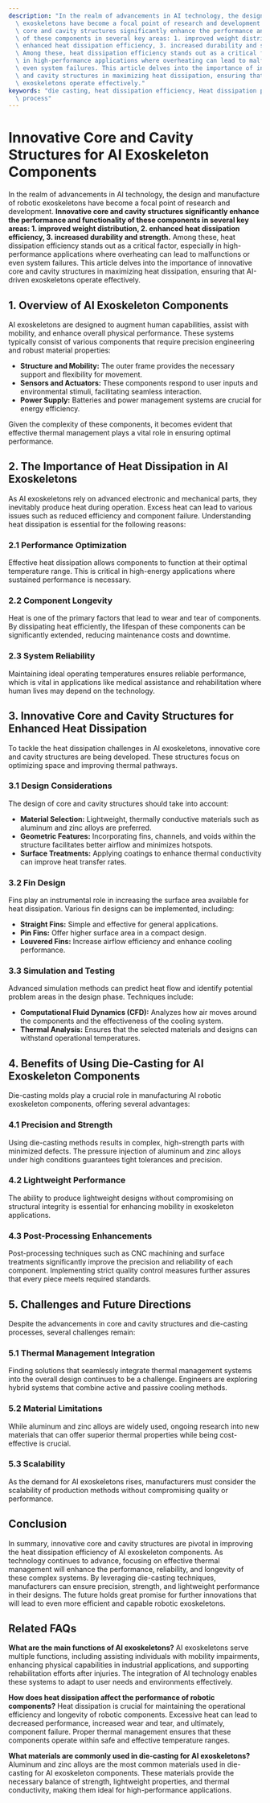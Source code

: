 ```yaml
---
description: "In the realm of advancements in AI technology, the design and manufacture of robotic\
  \ exoskeletons have become a focal point of research and development. **Innovative\
  \ core and cavity structures significantly enhance the performance and functionality\
  \ of these components in several key areas: 1. improved weight distribution, 2.\
  \ enhanced heat dissipation efficiency, 3. increased durability and strength.**\
  \ Among these, heat dissipation efficiency stands out as a critical factor, especially\
  \ in high-performance applications where overheating can lead to malfunctions or\
  \ even system failures. This article delves into the importance of innovative core\
  \ and cavity structures in maximizing heat dissipation, ensuring that AI-driven\
  \ exoskeletons operate effectively."
keywords: "die casting, heat dissipation efficiency, Heat dissipation performance, Die casting\
  \ process"
---
```

# Innovative Core and Cavity Structures for AI Exoskeleton Components

In the realm of advancements in AI technology, the design and manufacture of robotic exoskeletons have become a focal point of research and development. **Innovative core and cavity structures significantly enhance the performance and functionality of these components in several key areas: 1. improved weight distribution, 2. enhanced heat dissipation efficiency, 3. increased durability and strength.** Among these, heat dissipation efficiency stands out as a critical factor, especially in high-performance applications where overheating can lead to malfunctions or even system failures. This article delves into the importance of innovative core and cavity structures in maximizing heat dissipation, ensuring that AI-driven exoskeletons operate effectively.

## **1. Overview of AI Exoskeleton Components**

AI exoskeletons are designed to augment human capabilities, assist with mobility, and enhance overall physical performance. These systems typically consist of various components that require precision engineering and robust material properties:

- **Structure and Mobility:** The outer frame provides the necessary support and flexibility for movement.
- **Sensors and Actuators:** These components respond to user inputs and environmental stimuli, facilitating seamless interaction.
- **Power Supply:** Batteries and power management systems are crucial for energy efficiency.

Given the complexity of these components, it becomes evident that effective thermal management plays a vital role in ensuring optimal performance. 

## **2. The Importance of Heat Dissipation in AI Exoskeletons**

As AI exoskeletons rely on advanced electronic and mechanical parts, they inevitably produce heat during operation. Excess heat can lead to various issues such as reduced efficiency and component failure. Understanding heat dissipation is essential for the following reasons:

### **2.1 Performance Optimization**
Effective heat dissipation allows components to function at their optimal temperature range. This is critical in high-energy applications where sustained performance is necessary.

### **2.2 Component Longevity**
Heat is one of the primary factors that lead to wear and tear of components. By dissipating heat efficiently, the lifespan of these components can be significantly extended, reducing maintenance costs and downtime.

### **2.3 System Reliability**
Maintaining ideal operating temperatures ensures reliable performance, which is vital in applications like medical assistance and rehabilitation where human lives may depend on the technology.

## **3. Innovative Core and Cavity Structures for Enhanced Heat Dissipation**

To tackle the heat dissipation challenges in AI exoskeletons, innovative core and cavity structures are being developed. These structures focus on optimizing space and improving thermal pathways.

### **3.1 Design Considerations**
The design of core and cavity structures should take into account:

- **Material Selection:** Lightweight, thermally conductive materials such as aluminum and zinc alloys are preferred.
- **Geometric Features:** Incorporating fins, channels, and voids within the structure facilitates better airflow and minimizes hotspots.
- **Surface Treatments:** Applying coatings to enhance thermal conductivity can improve heat transfer rates.

### **3.2 Fin Design**
Fins play an instrumental role in increasing the surface area available for heat dissipation. Various fin designs can be implemented, including:

- **Straight Fins:** Simple and effective for general applications.
- **Pin Fins:** Offer higher surface area in a compact design.
- **Louvered Fins:** Increase airflow efficiency and enhance cooling performance.

### **3.3 Simulation and Testing**
Advanced simulation methods can predict heat flow and identify potential problem areas in the design phase. Techniques include:

- **Computational Fluid Dynamics (CFD):** Analyzes how air moves around the components and the effectiveness of the cooling system.
- **Thermal Analysis:** Ensures that the selected materials and designs can withstand operational temperatures.

## **4. Benefits of Using Die-Casting for AI Exoskeleton Components**

Die-casting molds play a crucial role in manufacturing AI robotic exoskeleton components, offering several advantages:

### **4.1 Precision and Strength**
Using die-casting methods results in complex, high-strength parts with minimized defects. The pressure injection of aluminum and zinc alloys under high conditions guarantees tight tolerances and precision.

### **4.2 Lightweight Performance**
The ability to produce lightweight designs without compromising on structural integrity is essential for enhancing mobility in exoskeleton applications.

### **4.3 Post-Processing Enhancements**
Post-processing techniques such as CNC machining and surface treatments significantly improve the precision and reliability of each component. Implementing strict quality control measures further assures that every piece meets required standards.

## **5. Challenges and Future Directions**

Despite the advancements in core and cavity structures and die-casting processes, several challenges remain:

### **5.1 Thermal Management Integration**
Finding solutions that seamlessly integrate thermal management systems into the overall design continues to be a challenge. Engineers are exploring hybrid systems that combine active and passive cooling methods.

### **5.2 Material Limitations**
While aluminum and zinc alloys are widely used, ongoing research into new materials that can offer superior thermal properties while being cost-effective is crucial.

### **5.3 Scalability**
As the demand for AI exoskeletons rises, manufacturers must consider the scalability of production methods without compromising quality or performance. 

## **Conclusion**

In summary, innovative core and cavity structures are pivotal in improving the heat dissipation efficiency of AI exoskeleton components. As technology continues to advance, focusing on effective thermal management will enhance the performance, reliability, and longevity of these complex systems. By leveraging die-casting techniques, manufacturers can ensure precision, strength, and lightweight performance in their designs. The future holds great promise for further innovations that will lead to even more efficient and capable robotic exoskeletons.

## Related FAQs

**What are the main functions of AI exoskeletons?**
AI exoskeletons serve multiple functions, including assisting individuals with mobility impairments, enhancing physical capabilities in industrial applications, and supporting rehabilitation efforts after injuries. The integration of AI technology enables these systems to adapt to user needs and environments effectively.

**How does heat dissipation affect the performance of robotic components?**
Heat dissipation is crucial for maintaining the operational efficiency and longevity of robotic components. Excessive heat can lead to decreased performance, increased wear and tear, and ultimately, component failure. Proper thermal management ensures that these components operate within safe and effective temperature ranges.

**What materials are commonly used in die-casting for AI exoskeletons?**
Aluminum and zinc alloys are the most common materials used in die-casting for AI exoskeleton components. These materials provide the necessary balance of strength, lightweight properties, and thermal conductivity, making them ideal for high-performance applications.

